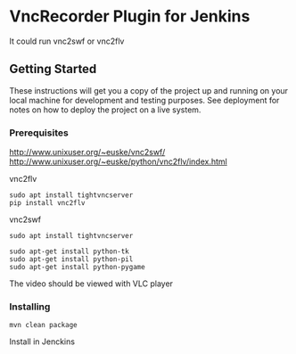 # VncRecorder Plugin for Jenkins

It could run vnc2swf or vnc2flv

## Getting Started

These instructions will get you a copy of the project up and running on your local machine for development and testing purposes. See deployment for notes on how to deploy the project on a live system.

### Prerequisites

http://www.unixuser.org/~euske/vnc2swf/
http://www.unixuser.org/~euske/python/vnc2flv/index.html

vnc2flv
```
sudo apt install tightvncserver
pip install vnc2flv
```

vnc2swf
```
sudo apt install tightvncserver

sudo apt-get install python-tk
sudo apt-get install python-pil
sudo apt-get install python-pygame
```
The video should be viewed with VLC player

### Installing


```
mvn clean package
```
Install in Jenckins

